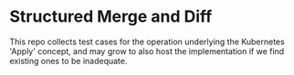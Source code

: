 # Structured Merge and Diff

This repo collects test cases for the operation underlying the Kubernetes
'Apply' concept, and may grow to also host the implementation if we find
existing ones to be inadequate.
